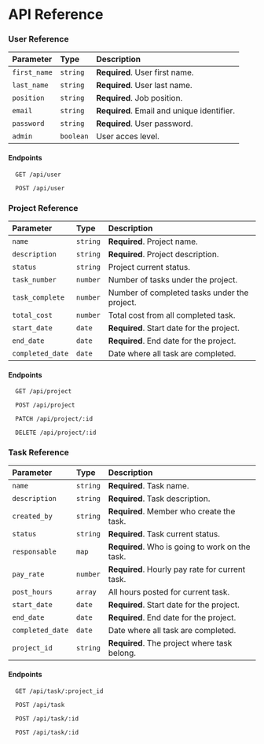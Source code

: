 
# API Reference

### User Reference

| Parameter | Type     | Description                |
| :-------- | :------- | :------------------------- |
| `first_name` | `string` | **Required**. User first name. |
| `last_name` | `string` | **Required**. User last name. |
| `position` | `string` | **Required**. Job position. |
| `email` | `string` | **Required**. Email and unique identifier. |
| `password` | `string` | **Required**. User password. |
| `admin` | `boolean` | User acces level. |

#### Endpoints

```http
  GET /api/user
```

```http
  POST /api/user
```

### Project Reference

| Parameter | Type     | Description                |
| :-------- | :------- | :------------------------- |
| `name` | `string` | **Required**. Project name. |
| `description` | `string` | **Required**. Project description. |
| `status` | `string` | Project current status. |
| `task_number` | `number` | Number of tasks under the project. |
| `task_complete` | `number` | Number of completed tasks under the project. |
| `total_cost` | `number` |Total cost from all completed task. |
| `start_date` | `date` | **Required**. Start date for the project. |
| `end_date` | `date` | **Required**. End date for the project. |
| `completed_date` | `date` | Date where all task are completed. |

#### Endpoints

```http
  GET /api/project
```

```http
  POST /api/project
```

```http
  PATCH /api/project/:id
```

```http
  DELETE /api/project/:id
```

### Task Reference

| Parameter | Type     | Description                |
| :-------- | :------- | :------------------------- |
| `name` | `string` | **Required**. Task name. |
| `description` | `string` | **Required**. Task description. |
| `created_by` | `string` | **Required**. Member who create the task. |
| `status` | `string` | **Required**. Task current status. |
| `responsable` | `map` | **Required**. Who is going to work on the task. |
| `pay_rate` | `number` | **Required**. Hourly pay rate for current task. |
| `post_hours` | `array` | All hours posted for current task. |
| `start_date` | `date` | **Required**. Start date for the project. |
| `end_date` | `date` | **Required**. End date for the project. |
| `completed_date` | `date` | Date where all task are completed. |
| `project_id` | `string` | **Required**. The project where task belong. |

#### Endpoints

```http
  GET /api/task/:project_id
```

```http
  POST /api/task
```

```http
  POST /api/task/:id
```

```http
  POST /api/task/:id
```